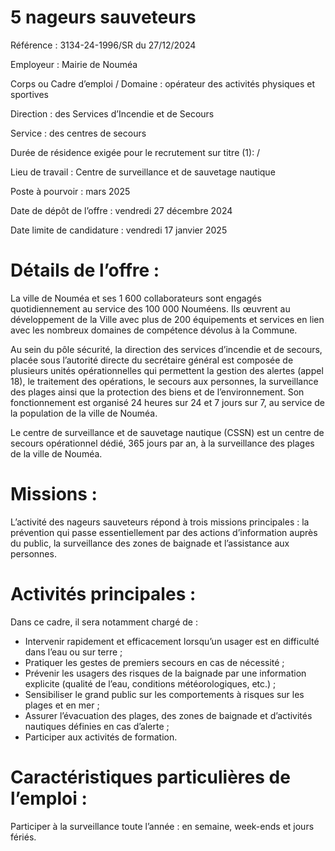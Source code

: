 # 5 nageurs sauveteurs

Référence : 3134-24-1996/SR du 27/12/2024

Employeur : Mairie de Nouméa

Corps ou Cadre d’emploi / Domaine : opérateur des activités physiques et sportives

Direction : des Services d’Incendie et de Secours

Service : des centres de secours

Durée de résidence exigée pour le recrutement sur titre (1): /

Lieu de travail : Centre de surveillance et de sauvetage nautique

Poste à pourvoir : mars 2025

Date de dépôt de l’offre : vendredi 27 décembre 2024

Date limite de candidature : vendredi 17 janvier 2025

# Détails de l’offre :

La ville de Nouméa et ses 1 600 collaborateurs sont engagés quotidiennement au service des 100 000 Nouméens. Ils œuvrent au développement de la Ville avec plus de 200 équipements et services en lien avec les nombreux domaines de compétence dévolus à la Commune.

Au sein du pôle sécurité, la direction des services d’incendie et de secours, placée sous l’autorité directe du secrétaire général est composée de plusieurs unités opérationnelles qui permettent la gestion des alertes (appel 18), le traitement des opérations, le secours aux personnes, la surveillance des plages ainsi que la protection des biens et de l’environnement. Son fonctionnement est organisé 24 heures sur 24 et 7 jours sur 7, au service de la population de la ville de Nouméa.

Le centre de surveillance et de sauvetage nautique (CSSN) est un centre de secours opérationnel dédié, 365 jours par an, à la surveillance des plages de la ville de Nouméa.

# Missions :

L’activité des nageurs sauveteurs répond à trois missions principales : la prévention qui passe essentiellement par des actions d’information auprès du public, la surveillance des zones de baignade et l’assistance aux personnes.

# Activités principales :

Dans ce cadre, il sera notamment chargé de :

- Intervenir rapidement et efficacement lorsqu’un usager est en difficulté dans l’eau ou sur terre ;
- Pratiquer les gestes de premiers secours en cas de nécessité ;
- Prévenir les usagers des risques de la baignade par une information explicite (qualité de l’eau, conditions météorologiques, etc.) ;
- Sensibiliser le grand public sur les comportements à risques sur les plages et en mer ;
- Assurer l’évacuation des plages, des zones de baignade et d’activités nautiques définies en cas d’alerte ;
- Participer aux activités de formation.

# Caractéristiques particulières de l’emploi :

Participer à la surveillance toute l’année : en semaine, week-ends et jours fériés.